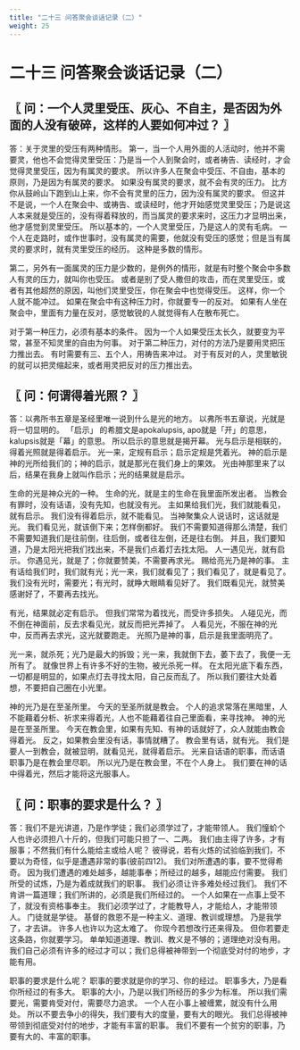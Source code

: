 ```yaml
---
title: "二十三 问答聚会谈话记录（二）"
weight: 25
---
```


# 二十三 问答聚会谈话记录（二）


## 〖 问：一个人灵里受压、灰心、不自主，是否因为外面的人没有破碎，这样的人要如何冲过？ 〗

答：关于灵里的受压有两种情形。
第一，当一个人用外面的人活动时，他并不需要灵，他也不会觉得灵里受压：乃是当一个人到聚会时，或者祷告、读经时，才会觉得灵里受压，因为有属灵的要求。
所以许多人在聚会中受压、不自由，基本的原则，乃是因为有属灵的要求。
如果没有属灵的要求，就不会有灵的压力。
比方你从鼓岭山下跑到山上来，你不会有灵里的压力，因为没有属灵的要求。
但这并不是说，一个人在聚会中、或祷告、或读经时，他才开始感觉灵里受压；乃是说这人本来就是受压的，没有得着释放的，而当属灵的要求来时，这压力才显明出来，他才感觉到灵里受压。
所以基本的，一个人灵里受压，乃是这人的灵有毛病。
一个人在走路时，或作世事时，没有属灵的需要，他就没有受压的感觉；但是当有属灵的要求时，就有灵里受压的经历。
这种是多数的情形。

第二，另外有一面属灵的压力是少数的，是例外的情形，就是有时整个聚会中多数人有灵的压力，就叫你也受压。
或者是别了受人撒但的攻击，而在灵里受压，或者有其他超然的原因，叫他们灵里受压，你在聚会中也觉得受压。
这样，你一个人就不能冲过。
如果在聚会中有这种压力时，你就要专一的反对。
如果有人坐在聚会中，里面有力量在反对，感觉敏锐的人就觉得有人在散布死亡。

对于第一种压力，必须有基本的条件。
因为一个人如果受压太长久，就要变为平常，甚至不知灵里的自由为何事。
对于第二种压力，对付的方法乃是要用灵把压力推出去。
有时需要有三、五个人，用祷告来冲过。
对于有反对的人，灵里敏锐的就可以把灵缩起来，或者用灵把反对的压力推出去。

## 〖 问：何谓得着光照？ 〗

答：以弗所书五章是圣经里唯一说到什么是光的地方。
以弗所书五章说，光就是将一切显明的。
「启示」
的希腊文是apokalupsis, apo就是「开」的意思，kalupsis就是「幕」的意思。
所以启示的意思就是揭开幕。
光与启示是相联的，得着光照就是得着启示。
光一来，定规有启示；启示定规是凭着光。
神的启示是神的光所给我们的；神的启示，就是那光在我们身上的果效。
光由神那里来了以后，结果在我身上就叫作启示；光的结果就是启示。

生命的光是神众光的一种。
生命的光，就是主的生命在我里面所发出者。
当教会有罪时，没有话语，没有先知，也就没有光。
主如果给我们光，我们就能看见，就有启示。
我们没有得着启示，就不能看见。
当神聚集众人说话时，这话就是光。
我们看见光，就该倒下来；怎样倒都好。
我们不需要知道得那么清楚，我们不需要知道我们是往前倒，往后倒，或者往左倒，还是往右倒。
并且，我们要知道，乃是太阳光把我们找出来，不是我们点着灯去找太阳。
人一遇见光，就有启示。
你遇见光，就是了；你就要赞美，不需要再求光。
赐给亮光乃是神的事。
主有话给我们时，我们就有光；光一来，我们就看见了；我们看见了，就是看见了。
我们没有光时，需要光；有光时，就睁大眼睛看见好了。
我们既看见光，就赞美感谢好了，不要再去找光。

有光，结果就必定有启示。
但我们常常为着找光，而受许多损失。
人碰见光，而不倒在神面前，反去求看见光，就反而把光弄掉了。
人看见光，不服在神的光中，反而再去求光，这光就要跑走。
光照乃是神的事，启示是我里面明亮了。

光一来，就杀死；光乃是最大的拆毁；光一来，我就倒下去，萎下去了，我便一无所有了。
就像世界上有许多不好的生物，被光杀死一样。
在太阳光底下看东西，一切都是明显的，如果点灯去寻找太阳，自己反而乱了。
所以我们要往大处着想，不要把自己圈在小光里。

神的光乃是在至圣所里。
今天的至圣所就是教会。
个人的追求常落在黑暗里，人不能藉着分析、祈求来得着光，人也不能藉着往自己里面看，来寻找神。
神的光是在至圣所里。
今天在教会里，如果有先知、有神的话就好了，众人就能由教会得着光。
反之，如果教会里没有话，事情就糟了。
教会里有话，就有光。
我们是要人一到教会，就被显明，就看见光，就得着启示。
光来自话语的职事，而话语职事乃是在教会里尽职。
所以光乃是在教会里，不在个人身上。
我们要在神的话中得着光，然后才能将这光服事人。

## 〖 问：职事的要求是什么？ 〗

答：我们不是光讲道，乃是作学徒；我们必须学过了，才能带领人。
我们憧蚧个人也许必须担八十斤的，但我们可能只担了一、二两。
我们由主得了许多，才有服事；不然我们有什么能给主或给人呢？
彼得说，若有火炼的试验临到我们，不要以为奇怪，似乎是遭遇非常的事(彼前四12)。
我们对所遭遇的事，要不觉得希奇。
因为我们遭遇的难处越多，越能事奉；所经过的越多，越能应付需要。
我们所受的试炼，乃是为着成就我们的职事。
我们必须让许多难处经过我们。
我们不肯讲一篇道理；我们所讲的，必须是我们所经过的。
一个人如果在一点事上受不了，就没有资格事奉主。
我们必须学过了，才能教导人，才能给人，才能带领人。
门徒就是学徒。
基督的救恩不是一种主义、道理、教训或理想。
乃是我学了，才去讲。
许多人也许以为这太难了。
你现今若想改行还来得及。
但你若要走这条路，你就要学习。
单单知道道理、教训、教义是不够的；道理绝对没有用。
我们自己必须有许多的经过才可以；我们总得被神带到一个彻底受对付的地步，才能有用。

职事的要求是什么呢？
职事的要求就是你的学习、你的经过。
职事多大，乃是看你所经过的有多大。
职事的大小，乃是以我们所经历的多少为标准。
所以我们需要光，需要肯受对付，需要尽力追求。
一个人在小事上被缠累，就没有什么用处。
所以不要去争小的得失，我们要有大的度量，要有大的眼光。
我们总得被神带领到彻底受对付的地步，才能有丰富的职事。
我们不要有一个贫穷的职事，乃要有大的、丰富的职事。
